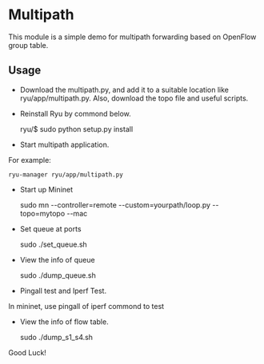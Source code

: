 # Multipath

This module is a simple demo for multipath forwarding based on OpenFlow group table.

## Usage

* Download the multipath.py, and add it to a suitable location like ryu/app/multipath.py. Also, download the topo file and useful scripts.

* Reinstall Ryu by commond below.

	ryu/$ sudo python setup.py install

* Start multipath application.
	
For example:

	ryu-manager ryu/app/multipath.py

* Start up Mininet

	sudo mn --controller=remote --custom=yourpath/loop.py --topo=mytopo --mac 

* Set queue at ports

	sudo ./set_queue.sh

* View the info of queue
 
	sudo ./dump_queue.sh

* Pingall test and Iperf Test.

In mininet, use pingall of iperf commond to test

* View the info of flow table.

	sudo ./dump_s1_s4.sh

Good Luck!


